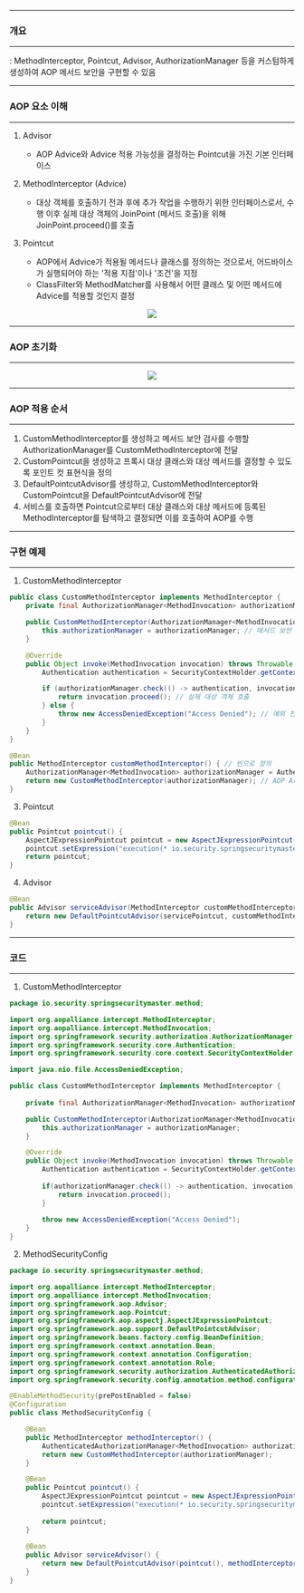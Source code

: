 -----
### 개요
-----
: MethodInterceptor, Pointcut, Advisor, AuthorizationManager 등을 커스텀하게 생성하여 AOP 메서드 보안을 구현할 수 있음

-----
### AOP 요소 이해
-----
1. Advisor
   - AOP Advice와 Advice 적용 가능성을 결정하는 Pointcut을 가진 기본 인터페이스

2. MethodInterceptor (Advice)
   - 대상 객체를 호출하기 전과 후에 추가 작업을 수행하기 위한 인터페이스로서, 수행 이후 실제 대상 객체의 JoinPoint (메서드 호출)을 위해 JoinPoint.proceed()를 호출

3. Pointcut
   - AOP에서 Advice가 적용될 메서드나 클래스를 정의하는 것으로서, 어드바이스가 실행되어야 하는 '적용 지점'이나 '조건'을 지정
   - ClassFilter와 MethodMatcher를 사용해서 어떤 클래스 및 어떤 메서드에 Advice를 적용할 것인지 결정

<div align="center">
<img src="https://github.com/user-attachments/assets/b8b7bda9-9afa-4692-870b-9af391ab4136">
</div>

-----
### AOP 초기화
-----
<div align="center">
<img src="https://github.com/user-attachments/assets/0ba6dafa-69d5-4ac7-836d-e52241799be6">
</div>

-----
### AOP 적용 순서
-----
1. CustomMethodInterceptor를 생성하고 메서드 보안 검사를 수행할 AuthorizationManager를 CustomMethodInterceptor에 전달
2. CustomPointcut을 생성하고 프록시 대상 클래스와 대상 메서드를 결정할 수 있도록 포인트 컷 표현식을 정의
3. DefaultPointcutAdvisor를 생성하고, CustomMethodInterceptor와 CustomPointcut을 DefaultPointcutAdvisor에 전달
4. 서비스를 호출하면 Pointcut으로부터 대상 클래스와 대상 메서드에 등록된 MethodInterceptor를 탐색하고 결정되면 이를 호출하여 AOP를 수행

-----
### 구현 예제
-----
1. CustomMethodInterceptor
```java
public class CustomMethodInterceptor implements MethodInterceptor {
    private final AuthorizationManager<MethodInvocation> authorizationManager;

    public CustomMethodInterceptor(AuthorizationManager<MethodInvocation> authorizationManager) {
        this.authorizationManager = authorizationManager; // 메서드 보안 검사를 수행 할 인가 관리자 전달
    }

    @Override
    public Object invoke(MethodInvocation invocation) throws Throwable {
        Authentication authentication = SecurityContextHolder.getContext().getAuthentication();

        if (authorizationManager.check(() -> authentication, invocation).isGranted()) {
            return invocation.proceed(); // 실제 대상 객체 호출
        } else {
            throw new AccessDeniedException("Access Denied"); // 예외 전달
        }
    }
}
```

```java
@Bean
public MethodInterceptor customMethodInterceptor() { // 빈으로 정의
    AuthorizationManager<MethodInvocation> authorizationManager = AuthenticatedAuthorizationManager.authenticated();
    return new CustomMethodInterceptor(authorizationManager); // AOP Around Advice 선언
}
```

3. Pointcut
```java
@Bean
public Pointcut pointcut() {
    AspectJExpressionPointcut pointcut = new AspectJExpressionPointcut();
    pointcut.setExpression("execution(* io.security.springsecuritymaster.DataService.*(..))"); // AOP 수행 대상 클래스와 대상 메서드 지정
    return pointcut;
}
```

4. Advisor
```java
@Bean
public Advisor serviceAdvisor(MethodInterceptor customMethodInterceptor, Pointcut servicePointcut) { // 초기화 시 Advisor 목록에 포함
    return new DefaultPointcutAdvisor(servicePointcut, customMethodInterceptor);
}
```

-----
### 코드
-----
1. CustomMethodInterceptor
```java
package io.security.springsecuritymaster.method;

import org.aopalliance.intercept.MethodInterceptor;
import org.aopalliance.intercept.MethodInvocation;
import org.springframework.security.authorization.AuthorizationManager;
import org.springframework.security.core.Authentication;
import org.springframework.security.core.context.SecurityContextHolder;

import java.nio.file.AccessDeniedException;

public class CustomMethodInterceptor implements MethodInterceptor {
    
    private final AuthorizationManager<MethodInvocation> authorizationManager;

    public CustomMethodInterceptor(AuthorizationManager<MethodInvocation> authorizationManager) {
        this.authorizationManager = authorizationManager;
    }

    @Override
    public Object invoke(MethodInvocation invocation) throws Throwable {
        Authentication authentication = SecurityContextHolder.getContext().getAuthentication();
        
        if(authorizationManager.check(() -> authentication, invocation).isGranted()) {
            return invocation.proceed();
        }
        
        throw new AccessDeniedException("Access Denied");
    }
}
```

2. MethodSecurityConfig
```java
package io.security.springsecuritymaster.method;

import org.aopalliance.intercept.MethodInterceptor;
import org.aopalliance.intercept.MethodInvocation;
import org.springframework.aop.Advisor;
import org.springframework.aop.Pointcut;
import org.springframework.aop.aspectj.AspectJExpressionPointcut;
import org.springframework.aop.support.DefaultPointcutAdvisor;
import org.springframework.beans.factory.config.BeanDefinition;
import org.springframework.context.annotation.Bean;
import org.springframework.context.annotation.Configuration;
import org.springframework.context.annotation.Role;
import org.springframework.security.authorization.AuthenticatedAuthorizationManager;
import org.springframework.security.config.annotation.method.configuration.EnableMethodSecurity;

@EnableMethodSecurity(prePostEnabled = false)
@Configuration
public class MethodSecurityConfig {

    @Bean
    public MethodInterceptor methodInterceptor() {
        AuthenticatedAuthorizationManager<MethodInvocation> authorizationManager = new AuthenticatedAuthorizationManager<>();
        return new CustomMethodInterceptor(authorizationManager);
    }

    @Bean
    public Pointcut pointcut() {
        AspectJExpressionPointcut pointcut = new AspectJExpressionPointcut();
        pointcut.setExpression("execution(* io.security.springsecuritymaster.DataService.*(..))");
        
        return pointcut;
    }
    
    @Bean
    public Advisor serviceAdvisor() {
        return new DefaultPointcutAdvisor(pointcut(), methodInterceptor());   
    }
}
```

